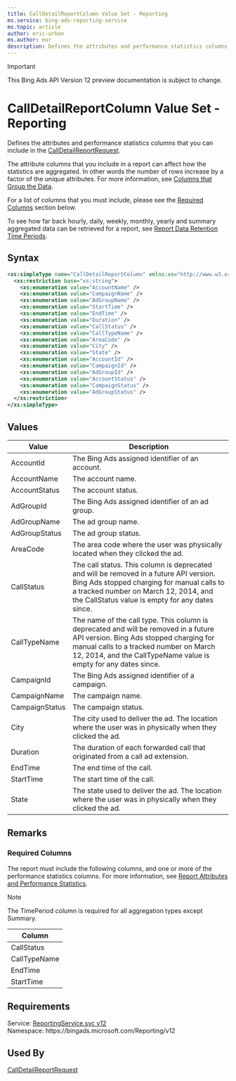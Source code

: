 ```yaml
---
title: CallDetailReportColumn Value Set - Reporting
ms.service: bing-ads-reporting-service
ms.topic: article
author: eric-urban
ms.author: eur
description: Defines the attributes and performance statistics columns that you can include in the CallDetailReportRequest.
---
```

> [!IMPORTANT]
> This Bing Ads API Version 12 preview documentation is subject to change.
# CallDetailReportColumn Value Set - Reporting
Defines the attributes and performance statistics columns that you can include in the [CallDetailReportRequest](../reporting-service/calldetailreportrequest.md).

The attribute columns that you include in a report can affect how the statistics are aggregated. In other words the number of rows increase by a factor of the unique attributes. For more information, see [Columns that Group the Data](../guides/reports.md#columnsdata).

For a list of columns that you must include, please see the [Required Columns](#requiredcolumns) section below.

To see how far back hourly, daily, weekly, monthly, yearly and summary aggregated data can be retrieved for a report, see [Report Data Retention Time Periods](../guides/report-data-retention-time-periods.md).

## Syntax
```xml
<xs:simpleType name="CallDetailReportColumn" xmlns:xs="http://www.w3.org/2001/XMLSchema">
  <xs:restriction base="xs:string">
    <xs:enumeration value="AccountName" />
    <xs:enumeration value="CampaignName" />
    <xs:enumeration value="AdGroupName" />
    <xs:enumeration value="StartTime" />
    <xs:enumeration value="EndTime" />
    <xs:enumeration value="Duration" />
    <xs:enumeration value="CallStatus" />
    <xs:enumeration value="CallTypeName" />
    <xs:enumeration value="AreaCode" />
    <xs:enumeration value="City" />
    <xs:enumeration value="State" />
    <xs:enumeration value="AccountId" />
    <xs:enumeration value="CampaignId" />
    <xs:enumeration value="AdGroupId" />
    <xs:enumeration value="AccountStatus" />
    <xs:enumeration value="CampaignStatus" />
    <xs:enumeration value="AdGroupStatus" />
  </xs:restriction>
</xs:simpleType>
```

## <a name="values"></a>Values

|Value|Description|
|-----------|---------------|
|<a name="accountid"></a>AccountId|The Bing Ads assigned identifier of an account.|
|<a name="accountname"></a>AccountName|The account name.|
|<a name="accountstatus"></a>AccountStatus|The account status.|
|<a name="adgroupid"></a>AdGroupId|The Bing Ads assigned identifier of an ad group.|
|<a name="adgroupname"></a>AdGroupName|The ad group name.|
|<a name="adgroupstatus"></a>AdGroupStatus|The ad group status.|
|<a name="areacode"></a>AreaCode|The area code where the user was physically located when they clicked the ad.|
|<a name="callstatus"></a>CallStatus|The call status. This column is deprecated and will be removed in a future API version. Bing Ads stopped charging for manual calls to a tracked number on March 12, 2014, and the CallStatus value is empty for any dates since.|
|<a name="calltypename"></a>CallTypeName|The name of the call type. This column is deprecated and will be removed in a future API version. Bing Ads stopped charging for manual calls to a tracked number on March 12, 2014, and the CallTypeName value is empty for any dates since.|
|<a name="campaignid"></a>CampaignId|The Bing Ads assigned identifier of a campaign.|
|<a name="campaignname"></a>CampaignName|The campaign name.|
|<a name="campaignstatus"></a>CampaignStatus|The campaign status.|
|<a name="city"></a>City|The city used to deliver the ad. The location where the user was in physically when they clicked the ad.|
|<a name="duration"></a>Duration|The duration of each forwarded call that originated from a call ad extension.|
|<a name="endtime"></a>EndTime|The end time of the call.|
|<a name="starttime"></a>StartTime|The start time of the call.|
|<a name="state"></a>State|The state used to deliver the ad. The location where the user was in physically when they clicked the ad.|

## <a name="remarks"></a>Remarks
### <a name="requiredcolumns"></a>Required Columns
The report must include the following columns, and one or more of the performance statistics columns. For more information, see [Report Attributes and Performance Statistics](../guides/report-attributes-performance-statistics.md).

> [!NOTE]
> The TimePeriod column is required for all aggregation types except Summary.

|Column|
|----------|
|CallStatus|
|CallTypeName|
|EndTime|
|StartTime|

## Requirements
Service: [ReportingService.svc v12](https://reporting.api.bingads.microsoft.com/Api/Advertiser/Reporting/v11/ReportingService.svc)  
Namespace: https\://bingads.microsoft.com/Reporting/v12  

## Used By
[CallDetailReportRequest](calldetailreportrequest.md)  
